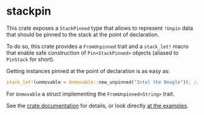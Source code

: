 stackpin
========

This crate exposes a `StackPinned` type that allows to represent `!Unpin` data that should be pinned to the stack at the point of declaration.

To do so, this crate provides a `FromUnpinned` trait and a `stack_let!` macro that enable safe construction of `Pin<StackPinned>` objects (aliased to `PinStack` for short).

Getting instances pinned at the point of declaration is as easy as:

```rust
stack_let!(unmovable = Unmovable::new_unpinned("Intel the Beagle")); // this creates the unmovable instance on the stack and binds `unmovable` with a `PinStack<Unmovable>`
```

For `Unmovable` a struct implementing the `FromUnpinned<String>` trait.

See the [crate documentation](https://docs.rs/stackpin) for details, or look directly [at the examples](https://github.com/dureuill/stackpin/tree/master/src/bin).
